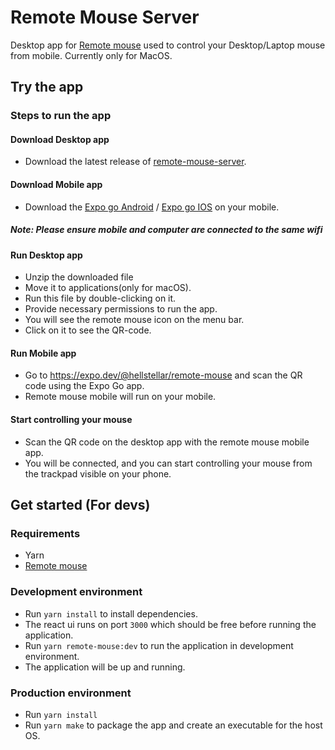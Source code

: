 # Remote Mouse Server
Desktop app for [Remote mouse](https://github.com/Hellstellar/remote-mouse) used to control your Desktop/Laptop mouse from mobile. Currently only for MacOS.


## Try the app
### Steps to run the app

#### Download Desktop app
- Download the latest release of [remote-mouse-server](https://github.com/Hellstellar/remote-mouse-server/releases/download/v0.5.3-beta/Remote.Mouse-darwin-x64-0.5.3.zip).
#### Download Mobile app
- Download the [Expo go Android](https://play.google.com/store/apps/details?id=host.exp.exponent&hl=en_IN&gl=US) /
  [Expo go IOS](https://apps.apple.com/us/app/expo-go/id982107779) on your mobile.
  
##### Note: Please ensure mobile and computer are connected to the same wifi
  
#### Run Desktop app
- Unzip the downloaded file 
- Move it to applications(only for macOS).
- Run this file by double-clicking on it.
- Provide necessary permissions to run the app.
- You will see the remote mouse icon on the menu bar.
- Click on it to see the QR-code.
#### Run Mobile app
- Go to https://expo.dev/@hellstellar/remote-mouse and scan the QR code using the Expo Go app.
- Remote mouse mobile will run on your mobile.
#### Start controlling your mouse
- Scan the QR code on the desktop app with the remote mouse mobile app.
- You will be connected, and you can start controlling your mouse from the trackpad visible on your phone.

## Get started (For devs)
### Requirements
- Yarn
- [Remote mouse](https://github.com/Hellstellar/remote-mouse)
### Development environment
- Run `yarn install` to install dependencies.
- The react ui runs on port `3000` which should be free before running the application.
- Run `yarn remote-mouse:dev` to run the application in development environment.
- The application will be up and running.

### Production environment
- Run `yarn install`
- Run `yarn make` to package the app and create an executable for the host OS.

